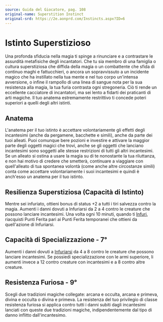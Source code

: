 ```yaml
---
source: Guida del Giocatore, pag. 108
original-name: Superstition Instinct
original-srd: https://2e.aonprd.com/Instincts.aspx?ID=6
---
```


# Istinto Superstizioso

Una profonda sfiducia nella magia ti spinge a rinunciare e a contrastare le
assurdità metafisiche degli incantatori. Che tu sia membro di una famiglia o
cultura superstiziosa che diffida della magia o un combattente che sfida di
continuo maghi e fattucchieri, o ancora un sopravvissuto a un incidente magico
che ha instillato nella tua mente e nel tuo corpo un'intensa avversione, o
infine il rampollo di una linea di sangue nota per la sua resistenza alla magia,
la tua furia contrasta ogni stregoneria. Ciò ti rende un eccellente cacciatore
di incantatori, ma sei lento a fidarti dei praticanti di arti magiche. Il tuo
anatema estremamente restrittivo ti concede poteri superiori a quelli degli
altri istinti.

## Anatema

L'anatema per il tuo istinto è accettare volontariamente gli effetti degli
incantesimi (anche da pergamene, bacchette e simili), anche da parte dei tuoi
alleati. Puoi comunque bere pozioni e investire e attivare la maggior parte
degli oggetti magici che trovi, anche se gli oggetti che lanciano incantesimi
sono soggetti alle stesse restrizioni di tutti gli altri incantesimi. Se un
alleato si ostina a usare la magia su di te nonostante la tua riluttanza, e non
hai motivo di credere che smetterà, continuare a viaggiare con quell'alleato di
tua spontanea volontà (come anche altre circostanze simili) conta come accettare
volontariamente i suoi incantesimi e quindi è anch'esso un anatema per il tuo
istinto.

## Resilienza Superstiziosa (Capacità di Istinto)

Mentre sei infuriato, ottieni bonus di status +2 a tutti i tiri salvezza contro
la magia. Aumenti i danni dovuti a Infuriarsi da 2 a 4 contro le creature che
possono lanciare incantesimi. Una volta ogni 10 minuti, quando ti
[Infuri](/azioni/classe/infuriarsi), riacquisti Punti Ferita pari ai Punti
Ferita temporanei che ottieni da quell'azione di Infuriarsi.

## Capacità di Specializzazione - 7°

Aumenti i danni dovuti a [Infuriarsi](/azioni/classe/infuriarsi) da 4 a 8 contro
le creature che possono lanciare incantesimi. Se possiedi specializzazione con
le armi superiore, li aumenti invece a 12 contro creature con incantesimi e a 8
contro altre creature.

## Resistenza Furiosa - 9°

Scegli due tradizioni magiche collegate: arcana e occulta, arcana e primeva,
divina e occulta o divina e primeva. La resistenza del tuo privilegio di classe
resistenza furiosa si applica contro tutti i danni subiti dagli incantesimi
lanciati con queste due tradizioni magiche, indipendentemente dal tipo di danno
inflitto dall'incantesimo.
